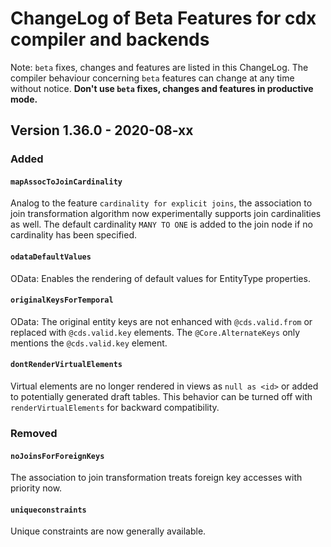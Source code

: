 # ChangeLog of Beta Features for cdx compiler and backends

<!-- markdownlint-disable MD024 -->
<!-- (no-duplicate-heading)-->

Note: `beta` fixes, changes and features are listed in this ChangeLog.
The compiler behaviour concerning `beta` features can change at any time without notice.
**Don't use `beta` fixes, changes and features in productive mode.**

## Version 1.36.0 - 2020-08-xx

### Added

#### `mapAssocToJoinCardinality`

Analog to the feature `cardinality for explicit joins`, the association to
join transformation algorithm now experimentally supports join cardinalities as well.
The default cardinality `MANY TO ONE` is added to the join node if no cardinality has
been specified.

#### `odataDefaultValues`

OData: Enables the rendering of default values for EntityType properties.

#### `originalKeysForTemporal`

OData: The original entity keys are not enhanced with `@cds.valid.from` or replaced with
`@cds.valid.key` elements. The `@Core.AlternateKeys` only mentions the `@cds.valid.key` element.

#### `dontRenderVirtualElements`  

Virtual elements are no longer rendered in views as `null as <id>` or added to potentially generated
draft tables. This behavior can be turned off with `renderVirtualElements` for backward compatibility.

### Removed

#### `noJoinsForForeignKeys`

The association to join transformation treats foreign key accesses with priority now.
  
#### `uniqueconstraints`

Unique constraints are now generally available.
  
